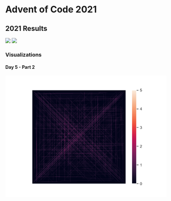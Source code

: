 # Advent of Code 2021
## 2021 Results
![](https://img.shields.io/badge/day%20📅-5-blue)
![](https://img.shields.io/badge/stars%20⭐-8-yellow)

### Visualizations
#### Day 5 - Part 2
![](https://github.com/flomero/AoC/blob/main/2021/5/5-2.png?raw=true)
